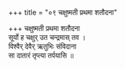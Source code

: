 +++
title = "०९ चक्षुष्मती प्रथमा शतौदना"

+++
चक्षुष्मती प्रथमा शतौदना  
सूर्यो ह चक्षुर् उत चन्द्रमास् तव ।  
विश्वैर् देवैर् ऋतुभिः संविदाना  
सा दातारं तृप्त्या तर्पयासि ॥